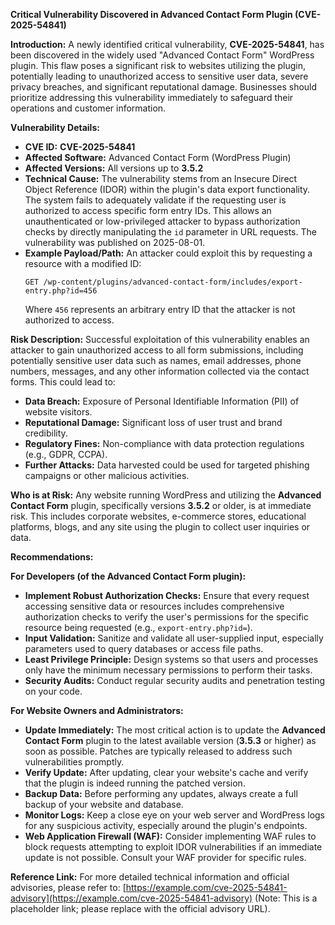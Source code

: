**Critical Vulnerability Discovered in Advanced Contact Form Plugin (CVE-2025-54841)**

**Introduction:**
A newly identified critical vulnerability, **CVE-2025-54841**, has been discovered in the widely used "Advanced Contact Form" WordPress plugin. This flaw poses a significant risk to websites utilizing the plugin, potentially leading to unauthorized access to sensitive user data, severe privacy breaches, and significant reputational damage. Businesses should prioritize addressing this vulnerability immediately to safeguard their operations and customer information.

**Vulnerability Details:**
*   **CVE ID:** **CVE-2025-54841**
*   **Affected Software:** Advanced Contact Form (WordPress Plugin)
*   **Affected Versions:** All versions up to **3.5.2**
*   **Technical Cause:** The vulnerability stems from an Insecure Direct Object Reference (IDOR) within the plugin's data export functionality. The system fails to adequately validate if the requesting user is authorized to access specific form entry IDs. This allows an unauthenticated or low-privileged attacker to bypass authorization checks by directly manipulating the `id` parameter in URL requests. The vulnerability was published on 2025-08-01.
*   **Example Payload/Path:**
    An attacker could exploit this by requesting a resource with a modified ID:
    ```
    GET /wp-content/plugins/advanced-contact-form/includes/export-entry.php?id=456
    ```
    Where `456` represents an arbitrary entry ID that the attacker is not authorized to access.

**Risk Description:**
Successful exploitation of this vulnerability enables an attacker to gain unauthorized access to all form submissions, including potentially sensitive user data such as names, email addresses, phone numbers, messages, and any other information collected via the contact forms. This could lead to:
*   **Data Breach:** Exposure of Personal Identifiable Information (PII) of website visitors.
*   **Reputational Damage:** Significant loss of user trust and brand credibility.
*   **Regulatory Fines:** Non-compliance with data protection regulations (e.g., GDPR, CCPA).
*   **Further Attacks:** Data harvested could be used for targeted phishing campaigns or other malicious activities.

**Who is at Risk:**
Any website running WordPress and utilizing the **Advanced Contact Form** plugin, specifically versions **3.5.2** or older, is at immediate risk. This includes corporate websites, e-commerce stores, educational platforms, blogs, and any site using the plugin to collect user inquiries or data.

**Recommendations:**

**For Developers (of the Advanced Contact Form plugin):**
*   **Implement Robust Authorization Checks:** Ensure that every request accessing sensitive data or resources includes comprehensive authorization checks to verify the user's permissions for the specific resource being requested (e.g., `export-entry.php?id=`).
*   **Input Validation:** Sanitize and validate all user-supplied input, especially parameters used to query databases or access file paths.
*   **Least Privilege Principle:** Design systems so that users and processes only have the minimum necessary permissions to perform their tasks.
*   **Security Audits:** Conduct regular security audits and penetration testing on your code.

**For Website Owners and Administrators:**
*   **Update Immediately:** The most critical action is to update the **Advanced Contact Form** plugin to the latest available version (**3.5.3** or higher) as soon as possible. Patches are typically released to address such vulnerabilities promptly.
*   **Verify Update:** After updating, clear your website's cache and verify that the plugin is indeed running the patched version.
*   **Backup Data:** Before performing any updates, always create a full backup of your website and database.
*   **Monitor Logs:** Keep a close eye on your web server and WordPress logs for any suspicious activity, especially around the plugin's endpoints.
*   **Web Application Firewall (WAF):** Consider implementing WAF rules to block requests attempting to exploit IDOR vulnerabilities if an immediate update is not possible. Consult your WAF provider for specific rules.

**Reference Link:**
For more detailed technical information and official advisories, please refer to: [https://example.com/cve-2025-54841-advisory](https://example.com/cve-2025-54841-advisory) (Note: This is a placeholder link; please replace with the official advisory URL).